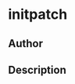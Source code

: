 # initpatch

## Author

<!-- Insert Your Name Here -->

## Description

<!-- Describe your example here -->
